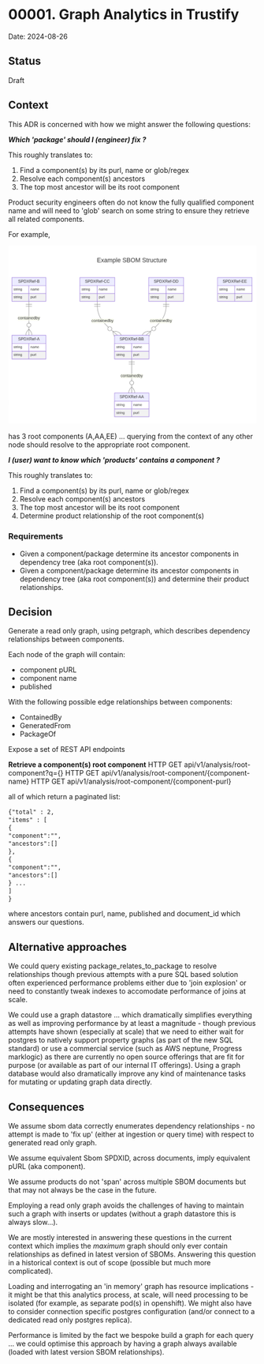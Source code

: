 # 00001. Graph Analytics in Trustify

Date: 2024-08-26

## Status

Draft

## Context

This ADR is concerned with how we might answer the following questions: 

**_Which 'package' should I (engineer) fix ?_**

This roughly translates to:

1) Find a component(s) by its purl, name or glob/regex
2) Resolve each component(s) ancestors
3) The top most ancestor will be its root component

Product security engineers often do not know the fully qualified component name and will need to 'glob' search on some string to 
ensure they retrieve all related components.

For example,

![Simple sbom](sbom-simple-example.png)

has 3 root components (A,AA,EE) ... querying from the context of any other node should resolve to the appropriate root component.


**_I (user) want to know which 'products' contains a component ?_**

This roughly translates to:

1) Find a component(s) by its purl, name or glob/regex
2) Resolve each component(s) ancestors
3) The top most ancestor will be its root component
4) Determine product relationship of the root component(s)

### Requirements

* Given a component/package determine its ancestor components in dependency tree (aka root component(s)).
* Given a component/package determine its ancestor components in dependency tree (aka root component(s)) and determine their product relationships.

## Decision

Generate a read only graph, using petgraph, which describes dependency relationships between components.

Each node of the graph will contain:
* component pURL
* component name
* published 

With the following possible edge relationships between components:
* ContainedBy
* GeneratedFrom
* PackageOf

Expose a set of REST API endpoints

**Retrieve a component(s) root component**
HTTP GET api/v1/analysis/root-component?q={}
HTTP GET api/v1/analysis/root-component/{component-name}
HTTP GET api/v1/analysis/root-component/{component-purl}

all of which return a paginated list:

```
{"total" : 2,
"items" : [
{
"component":"",
"ancestors":[]
},
{
"component":"",
"ancestors":[]
} ...
]
}
```

where ancestors contain purl, name, published and document_id which answers our questions.

## Alternative approaches

We could query existing package_relates_to_package to resolve relationships though previous attempts with a pure SQL based
solution often experienced performance problems either due to 'join explosion' or need to constantly tweak indexes to accomodate 
performance of joins at scale.

We could use a graph datastore ... which dramatically simplifies everything as well as improving performance by at least a 
magnitude - though previous attempts have shown (especially at scale) that we need to either wait for postgres to natively 
support property graphs (as part of the new SQL standard) or use a commercial service (such as AWS neptune, Progress marklogic)
as there are currently no open source offerings that are fit for purpose (or available as part of our internal IT offerings). 
Using a graph database would also dramatically improve any kind of maintenance tasks for mutating or updating graph data directly.

## Consequences

We assume sbom data correctly enumerates dependency relationships - no attempt is made to 'fix up' (either at ingestion or query time)
with respect to generated read only graph. 

We assume equivalent Sbom SPDXID, across documents, imply equivalent pURL (aka component).

We assume products do not 'span' across multiple SBOM documents but that may not always be the case in the future.

Employing a read only graph avoids the challenges of having to maintain such a graph with inserts or updates (without a graph 
datastore this is always slow...).

We are mostly interested in answering these questions in the current context which implies the _maximum_ graph should only ever contain
relationships as defined in latest version of SBOMs. Answering this question in a historical context is out of scope (possible 
but much more complicated).

Loading and interrogating an 'in memory' graph has resource implications - it might be that this analytics process, at scale, will
need processing to be isolated (for example, as separate pod(s) in openshift). We might also have to consider connection specific
postgres configuration (and/or connect to a dedicated read only postgres replica).

Performance is limited by the fact we bespoke build a graph for each query ... we could optimise this approach by having 
a graph always available (loaded with latest version SBOM relationships). 